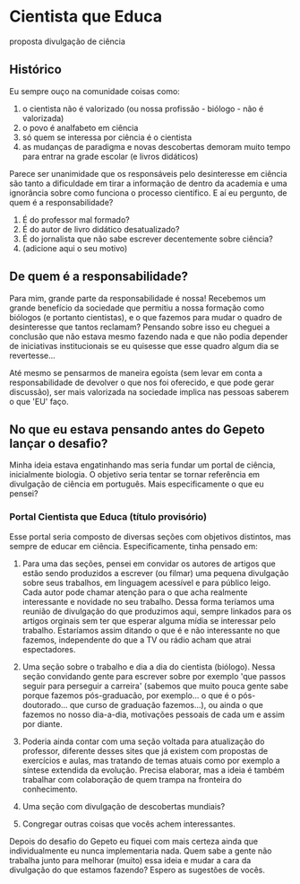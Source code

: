 # **Cientista que Educa**
proposta divulgação de ciência

## Histórico
Eu sempre ouço na comunidade coisas como:

1. o cientista não é valorizado (ou nossa profissão - biólogo - não é valorizada)
2. o povo é analfabeto em ciência
3. só quem se interessa por ciência é o cientista
4. as mudanças de paradigma e novas descobertas demoram muito tempo para entrar na grade escolar (e livros didáticos)

Parece ser unanimidade que os responsáveis pelo desinteresse em ciência são tanto a dificuldade em tirar a informação de dentro da academia e uma ignorância sobre como funciona o processo científico. E aí eu pergunto, de quem é a responsabilidade? 

1. É do professor mal formado?
2. É do autor de livro didático desatualizado?
3. É do jornalista que não sabe escrever decentemente sobre ciência?
4. (adicione aqui o seu motivo)

## De quem é a responsabilidade?

Para mim, grande parte da responsabilidade é nossa! Recebemos um grande benefício da sociedade que permitiu a nossa formação como biólogos (e portanto cientistas), e o que fazemos para mudar o quadro de desinteresse que tantos reclamam? Pensando sobre isso eu cheguei a conclusão que não estava mesmo fazendo nada e que não podia depender de iniciativas institucionais se eu quisesse que esse quadro algum dia se revertesse... 

Até mesmo se pensarmos de maneira egoísta (sem levar em conta a responsabilidade de devolver o que nos foi oferecido, e que pode gerar discussão), ser mais valorizada na sociedade implica nas pessoas saberem o que 'EU' faço.

## No que eu estava pensando antes do Gepeto lançar o desafio?

Minha ideia estava engatinhando mas seria fundar um portal de ciência, inicialmente biologia. O objetivo seria tentar se tornar referência em divulgação de ciência em português. Mais especificamente o que eu pensei?

### Portal Cientista que Educa (título provisório)

Esse portal seria composto de diversas seções com objetivos distintos, mas sempre de educar em ciência. Especificamente, tinha pensado em:

1. Para uma das seções, pensei em convidar os autores de artigos que estão sendo produzidos a escrever (ou filmar) uma pequena divulgação sobre seus trabalhos, em linguagem acessível e para público leigo. Cada autor pode chamar atenção para o que acha realmente interessante e novidade no seu trabalho. Dessa forma teríamos uma reunião de divulgação do que produzimos aqui, sempre linkados para os artigos orginais sem ter que esperar alguma mídia se interessar pelo trabalho. Estaríamos assim ditando o que é e não interessante no que fazemos, independente do que a TV ou rádio acham que atrai espectadores.

2. Uma seção sobre o trabalho e dia a dia do cientista (biólogo). Nessa seção convidando gente para escrever sobre por exemplo 'que passos seguir para perseguir a carreira' (sabemos que muito pouca gente sabe porque fazemos pós-graduacão, por exemplo... o que é o pós-doutorado... que curso de graduação fazemos...), ou ainda o que fazemos no nosso dia-a-dia, motivações pessoais de cada um e assim por diante.

3. Poderia ainda contar com uma seção voltada para atualização do professor, diferente desses sites que já existem com propostas de exercícios e aulas, mas tratando de temas atuais como por exemplo a síntese extendida da evolução. Precisa elaborar, mas a ideia é também trabalhar com colaboração de quem trampa na fronteira do conhecimento.

4. Uma seção com divulgação de descobertas mundiais?

5. Congregar outras coisas que vocês achem interessantes.

Depois do desafio do Gepeto eu fiquei com mais certeza ainda que individualmente eu nunca implementaria nada. Quem sabe a gente não trabalha junto para melhorar (muito) essa ideia e mudar a cara da divulgação do que estamos fazendo? Espero as sugestões de vocês.










